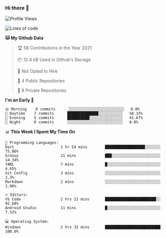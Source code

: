 ### Hi there 👋

<!--
**utkugedik/utkugedik** is a ✨ _special_ ✨ repository because its `README.md` (this file) appears on your GitHub profile.

Here are some ideas to get you started:

- 🔭 I’m currently working on ...
- 🌱 I’m currently learning ...
- 👯 I’m looking to collaborate on ...
- 🤔 I’m looking for help with ...
- 💬 Ask me about ...
- 📫 How to reach me: ...
- 😄 Pronouns: ...
- ⚡ Fun fact: ...
-->

<!--START_SECTION:waka-->
![Profile Views](http://img.shields.io/badge/Profile%20Views-1-blue)

![Lines of code](https://img.shields.io/badge/From%20Hello%20World%20I%27ve%20Written-17676%20lines%20of%20code-blue)

**🐱 My Github Data** 

> 🏆 58 Contributions in the Year 2021
 > 
> 📦 12.4 kB Used in Github's Storage 
 > 
> 🚫 Not Opted to Hire
 > 
> 📜 4 Public Repositories 
 > 
> 🔑 8 Private Repositories  
 > 
**I'm an Early 🐤** 

```text
🌞 Morning    0 commits      ░░░░░░░░░░░░░░░░░░░░░░░░░   0.0% 
🌆 Daytime    7 commits      ██████████████░░░░░░░░░░░   58.33% 
🌃 Evening    5 commits      ██████████░░░░░░░░░░░░░░░   41.67% 
🌙 Night      0 commits      ░░░░░░░░░░░░░░░░░░░░░░░░░   0.0%

```


📊 **This Week I Spent My Time On** 

```text
💬 Programming Languages: 
Dart                     1 hr 54 mins        ██████████████████░░░░░░░   75.06% 
Groovy                   21 mins             ███░░░░░░░░░░░░░░░░░░░░░░   14.34% 
YAML                     7 mins              █░░░░░░░░░░░░░░░░░░░░░░░░   4.65% 
Git Config               3 mins              ░░░░░░░░░░░░░░░░░░░░░░░░░   2.3% 
Markdown                 2 mins              ░░░░░░░░░░░░░░░░░░░░░░░░░   1.96%

🔥 Editors: 
VS Code                  2 hrs 21 mins       ███████████████████████░░   92.68% 
Android Studio           11 mins             █░░░░░░░░░░░░░░░░░░░░░░░░   7.32%

💻 Operating System: 
Windows                  2 hrs 32 mins       █████████████████████████   100.0%

```


<!--END_SECTION:waka-->
